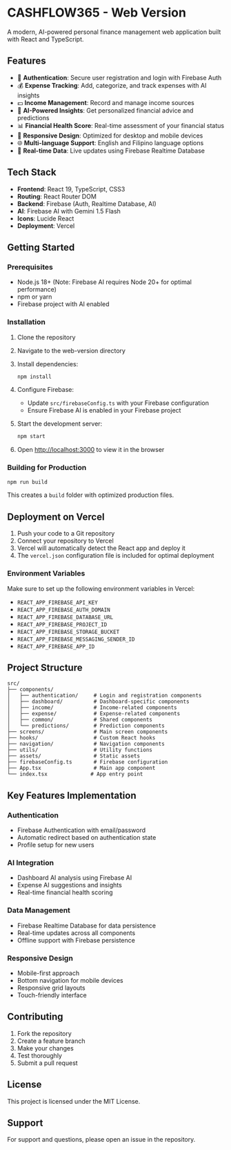 # CASHFLOW365 - Web Version

A modern, AI-powered personal finance management web application built with React and TypeScript.

## Features

- 🔐 **Authentication**: Secure user registration and login with Firebase Auth
- 💰 **Expense Tracking**: Add, categorize, and track expenses with AI insights
- 💵 **Income Management**: Record and manage income sources
- 🤖 **AI-Powered Insights**: Get personalized financial advice and predictions
- 📊 **Financial Health Score**: Real-time assessment of your financial status
- 📱 **Responsive Design**: Optimized for desktop and mobile devices
- 🌐 **Multi-language Support**: English and Filipino language options
- 🔄 **Real-time Data**: Live updates using Firebase Realtime Database

## Tech Stack

- **Frontend**: React 19, TypeScript, CSS3
- **Routing**: React Router DOM
- **Backend**: Firebase (Auth, Realtime Database, AI)
- **AI**: Firebase AI with Gemini 1.5 Flash
- **Icons**: Lucide React
- **Deployment**: Vercel

## Getting Started

### Prerequisites

- Node.js 18+ (Note: Firebase AI requires Node 20+ for optimal performance)
- npm or yarn
- Firebase project with AI enabled

### Installation

1. Clone the repository
2. Navigate to the web-version directory
3. Install dependencies:

   ```bash
   npm install
   ```

4. Configure Firebase:
   - Update `src/firebaseConfig.ts` with your Firebase configuration
   - Ensure Firebase AI is enabled in your Firebase project

5. Start the development server:

   ```bash
   npm start
   ```

6. Open [http://localhost:3000](http://localhost:3000) to view it in the browser

### Building for Production

```bash
npm run build
```

This creates a `build` folder with optimized production files.

## Deployment on Vercel

1. Push your code to a Git repository
2. Connect your repository to Vercel
3. Vercel will automatically detect the React app and deploy it
4. The `vercel.json` configuration file is included for optimal deployment

### Environment Variables

Make sure to set up the following environment variables in Vercel:

- `REACT_APP_FIREBASE_API_KEY`
- `REACT_APP_FIREBASE_AUTH_DOMAIN`
- `REACT_APP_FIREBASE_DATABASE_URL`
- `REACT_APP_FIREBASE_PROJECT_ID`
- `REACT_APP_FIREBASE_STORAGE_BUCKET`
- `REACT_APP_FIREBASE_MESSAGING_SENDER_ID`
- `REACT_APP_FIREBASE_APP_ID`

## Project Structure

```
src/
├── components/
│   ├── authentication/     # Login and registration components
│   ├── dashboard/          # Dashboard-specific components
│   ├── income/             # Income-related components
│   ├── expense/            # Expense-related components
│   ├── common/             # Shared components
│   └── predictions/        # Prediction components
├── screens/                # Main screen components
├── hooks/                  # Custom React hooks
├── navigation/             # Navigation components
├── utils/                  # Utility functions
├── assets/                 # Static assets
├── firebaseConfig.ts       # Firebase configuration
├── App.tsx                 # Main app component
└── index.tsx              # App entry point
```

## Key Features Implementation

### Authentication

- Firebase Authentication with email/password
- Automatic redirect based on authentication state
- Profile setup for new users

### AI Integration

- Dashboard AI analysis using Firebase AI
- Expense AI suggestions and insights
- Real-time financial health scoring

### Data Management

- Firebase Realtime Database for data persistence
- Real-time updates across all components
- Offline support with Firebase persistence

### Responsive Design

- Mobile-first approach
- Bottom navigation for mobile devices
- Responsive grid layouts
- Touch-friendly interface

## Contributing

1. Fork the repository
2. Create a feature branch
3. Make your changes
4. Test thoroughly
5. Submit a pull request

## License

This project is licensed under the MIT License.

## Support

For support and questions, please open an issue in the repository.
